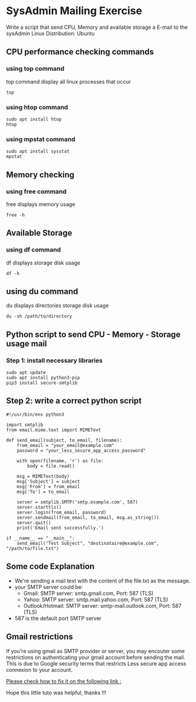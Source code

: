 
# SysAdmin Mailing Exercise
Write a script that send CPU, Memory and available storage a E-mail to the sysAdmin 
Linux Distribution: Ubuntu
## CPU performance checking commands
### using top command
top command display all linux processes that occur
```
top
```
### using htop command
```
sudo apt install htop
htop
```
### using mpstat command
```
sudo apt install sysstat
mpstat
```
## Memory checking
### using free command
free displays memory usage
```
free -h
```
## Available Storage
### using df command
df displays storage disk usage
```
df -h
```
## using du command
du displays directories storage disk usage
```
du -sh /path/to/directory
```
## Python script to send CPU - Memory - Storage usage mail
### Step 1: install necessary libraries
```
sudo apt update
sudo apt install python3-pip
pip3 install secure-smtplib
```
## Step 2: write a correct python script
```
#!/usr/bin/env python3

import smtplib
from email.mime.text import MIMEText

def send_email(subject, to_email, filename):
    from_email = "your_email@example.com"
    password = "your_less_secure_app_access_password"

    with open(filename, 'r') as file:
        body = file.read()

    msg = MIMEText(body)
    msg['Subject'] = subject
    msg['From'] = from_email
    msg['To'] = to_email

    server = smtplib.SMTP('smtp.example.com', 587)
    server.starttls()
    server.login(from_email, password)
    server.sendmail(from_email, to_email, msg.as_string())
    server.quit()
    print('Email sent successfully.')

if __name__ == "__main__":
    send_email("Test Subject", "destinataire@example.com", "/path/to/file.txt")
```
## Some code Explanation
* We're sending a mail text with the content of the file.txt as the message.
* your SMTP server could be:
    - Gmail: SMTP server: smtp.gmail.com, Port: 587 (TLS)
    - Yahoo: SMTP server: smtp.mail.yahoo.com, Port: 587 (TLS)
    - Outlook/Hotmail: SMTP server: smtp-mail.outlook.com, Port: 587 (TLS)
* 587 is the default port SMTP server


## Gmail restrictions 
If you're using gmail as SMTP provider or server, you may encouter some restrictions on authenticating your gmail account before sending the mail.
This is due to Google security terms that restricts Less secure app access connexion to your account.

[Please check how to fix it on the following link :](https://support.google.com/accounts/answer/185833?hl=fr&utm_source=google-account&utm_medium=search-screen) 

Hope this little tuto was helpful, thanks !!!

